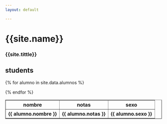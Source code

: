 ```yaml
---
layout: default

---
```

# {{site.name}}
### {{site.tittle}}  


## students




<table border="1">


<tr>
   <th>nombre</th>
   <th>notas</th>
   <th>sexo</th>
</tr>


{% for alumno in site.data.alumnos %}
<tr>
   <th>{{ alumno.nombre }}</th>
   <th>{{ alumno.notas }}</th>
   <th>{{ alumno.sexo }}</th>
</tr>
{% endfor %}

</table>